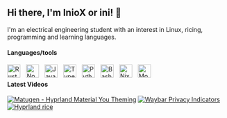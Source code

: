 ## Hi there, I'm InioX or ini! 👋

I'm an electrical engineering student with an interest in Linux, ricing, programming and learning languages.

#### Languages/tools
<img align="left" alt="Rust" width="30px" style="padding-right:10px;" src="https://cdn.jsdelivr.net/gh/devicons/devicon/icons/rust/rust-plain.svg"/>
<img align="left" alt="NodeJS" width="30px" style="padding-right:10px;" src="https://cdn.jsdelivr.net/gh/devicons/devicon/icons/nodejs/nodejs-original.svg" />
<img align="left" alt="JavaScript" width="30px" style="padding-right:10px;" src="https://cdn.jsdelivr.net/gh/devicons/devicon/icons/javascript/javascript-plain.svg" />
<img align="left" alt="TypeScript" width="30px" style="padding-right:10px;" src="https://cdn.jsdelivr.net/gh/devicons/devicon/icons/typescript/typescript-plain.svg" />
<img align="left" alt="Python" width="30px" style="padding-right:10px;" src="https://cdn.jsdelivr.net/gh/devicons/devicon/icons/python/python-original.svg" />
<img align="left" alt="Bash" width="30px" style="padding-right:10px;" src="https://cdn.jsdelivr.net/gh/devicons/devicon/icons/bash/bash-original.svg" />
<img align="left" alt="Nix" width="30px" style="padding-right:10px;" src="https://cdn.jsdelivr.net/gh/devicons/devicon/icons/nixos/nixos-original.svg"/>
<img align="left" alt="MongoDB" width="30px" style="padding-right:10px;" src="https://cdn.jsdelivr.net/gh/devicons/devicon/icons/mongodb/mongodb-original.svg"/><br>

#### Latest Videos
<!-- BEGIN YOUTUBE-CARDS -->
[![Matugen - Hyprland Material You Theming](https://ytcards.demolab.com/?id=lBlEEiwQzYA&title=Matugen+-+Hyprland+Material+You+Theming&lang=en&timestamp=1679176162&background_color=%230d1117&title_color=%23ffffff&stats_color=%23dedede&max_title_lines=1&width=250&border_radius=5 "Matugen - Hyprland Material You Theming")](https://www.youtube.com/watch?v=lBlEEiwQzYA)
[![Waybar Privacy Indicators](https://ytcards.demolab.com/?id=qG7ZotvRN4s&title=Waybar+Privacy+Indicators&lang=en&timestamp=1677173964&background_color=%230d1117&title_color=%23ffffff&stats_color=%23dedede&max_title_lines=1&width=250&border_radius=5 "Waybar Privacy Indicators")](https://www.youtube.com/watch?v=qG7ZotvRN4s)
[![Hyprland rice](https://ytcards.demolab.com/?id=Vn5i_06Gde8&title=Hyprland+rice&lang=en&timestamp=1668875311&background_color=%230d1117&title_color=%23ffffff&stats_color=%23dedede&max_title_lines=1&width=250&border_radius=5 "Hyprland rice")](https://www.youtube.com/watch?v=Vn5i_06Gde8)
<!-- END YOUTUBE-CARDS -->

<!--
**InioX/InioX** is a ✨ _special_ ✨ repository because its `README.md` (this file) appears on your GitHub profile.

Here are some ideas to get you started:

- 🔭 I’m currently working on ...
- 🌱 I’m currently learning ...
- 👯 I’m looking to collaborate on ...
- 🤔 I’m looking for help with ...
- 💬 Ask me about ...
- 📫 How to reach me: ...
- 😄 Pronouns: ...
- ⚡ Fun fact: ...
-->
